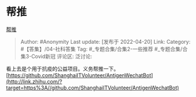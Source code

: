 # 帮推
[帮推](https://zhuanlan.zhihu.com/p/501515550)

> Author: #Anonymity
> Last update: [发布于 2022-04-20]
> Link:
> Category: #【答集】/04-社科答集
> Tag: #_专题合集/合集2-一些推荐 #_专题合集/合集3-Covid新冠
> 评论区:
> 泛讨论:

看上去是个用于抗疫的公益项目。义务帮推一下。
[https://github.com/ShanghaiITVolunteer/AntigenWechatBot](http://link.zhihu.com/?target=https%3A//github.com/ShanghaiITVolunteer/AntigenWechatBot)
